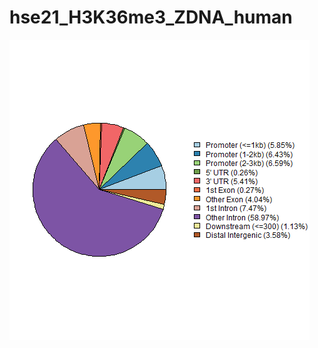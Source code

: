 # hse21_H3K36me3_ZDNA_human

![alt text](https://raw.githubusercontent.com/LOBER2814/hse21_H3K36me3_ZDNA_human/main/images/chip_seeker.H3K36me3_K562.intersect_with_zhunt.plotAnnoPie.png)
